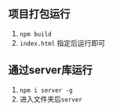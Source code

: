 ## 项目打包运行
1. ```npm build```
2. ```index.html``` 指定后运行即可

## 通过server库运行
1. ```npm i server -g```
2. 进入文件夹后```server```